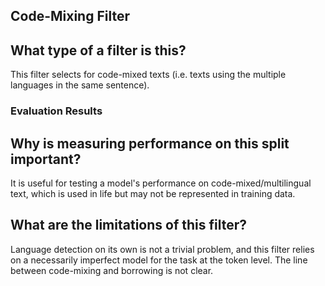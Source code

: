 ## Code-Mixing Filter

## What type of a filter is this?

This filter selects for code-mixed texts (i.e. texts using the multiple 
languages in the same sentence).

### Evaluation Results



## Why is measuring performance on this split important?

It is useful for testing a model's performance on code-mixed/multilingual text,
which is used in life but may not be represented in training data.

## What are the limitations of this filter?

Language detection on its own is not a trivial problem, and this filter relies
on a necessarily imperfect model for the task at the token level. The line
between code-mixing and borrowing is not clear.
